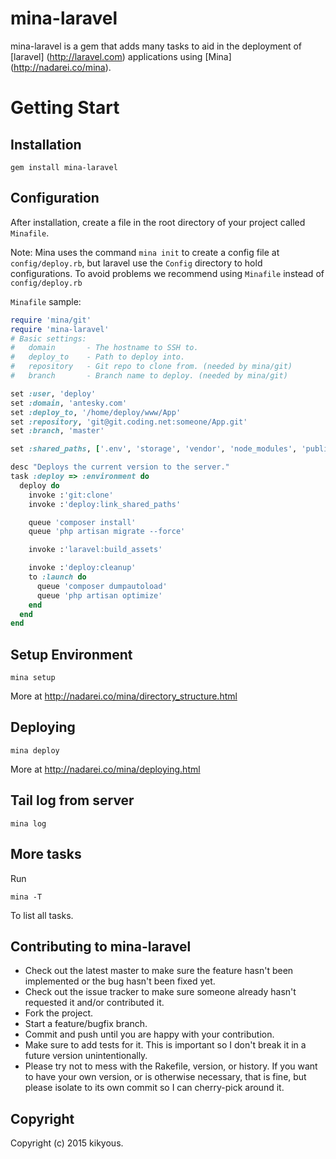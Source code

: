 # mina-laravel

mina-laravel is a gem that adds many tasks to aid in the deployment of [laravel] (http://laravel.com) applications
using [Mina] (http://nadarei.co/mina).

# Getting Start

## Installation
	
	gem install mina-laravel

## Configuration

After installation, create a file in the root directory of your project called `Minafile`.

Note: Mina uses the command `mina init` to create a config file at `config/deploy.rb`, but laravel use the `Config` directory to hold configurations.
To avoid problems we recommend using `Minafile` instead of `config/deploy.rb`

`Minafile` sample:
```ruby
require 'mina/git'
require 'mina-laravel'
# Basic settings:
#   domain       - The hostname to SSH to.
#   deploy_to    - Path to deploy into.
#   repository   - Git repo to clone from. (needed by mina/git)
#   branch       - Branch name to deploy. (needed by mina/git)

set :user, 'deploy'
set :domain, 'antesky.com'
set :deploy_to, '/home/deploy/www/App'
set :repository, 'git@git.coding.net:someone/App.git'
set :branch, 'master'

set :shared_paths, ['.env', 'storage', 'vendor', 'node_modules', 'public/uploads']

desc "Deploys the current version to the server."
task :deploy => :environment do
  deploy do
    invoke :'git:clone'
    invoke :'deploy:link_shared_paths'

    queue 'composer install'
    queue 'php artisan migrate --force'

    invoke :'laravel:build_assets'

    invoke :'deploy:cleanup'
    to :launch do
      queue 'composer dumpautoload'
      queue 'php artisan optimize'
    end
  end
end
```


## Setup Environment

	mina setup

More at http://nadarei.co/mina/directory_structure.html

## Deploying

	mina deploy

More at http://nadarei.co/mina/deploying.html

## Tail log from server

	mina log

## More tasks

Run

	mina -T

To list all tasks.

## Contributing to mina-laravel
 
* Check out the latest master to make sure the feature hasn't been implemented or the bug hasn't been fixed yet.
* Check out the issue tracker to make sure someone already hasn't requested it and/or contributed it.
* Fork the project.
* Start a feature/bugfix branch.
* Commit and push until you are happy with your contribution.
* Make sure to add tests for it. This is important so I don't break it in a future version unintentionally.
* Please try not to mess with the Rakefile, version, or history. If you want to have your own version, or is otherwise necessary, that is fine, but please isolate to its own commit so I can cherry-pick around it.

## Copyright

Copyright (c) 2015 kikyous.
